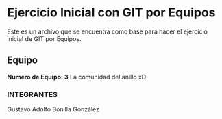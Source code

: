 # Ejercicio Inicial con GIT por Equipos

Este es un archivo que se encuentra como base para hacer el ejercicio inicial de GIT por Equipos.

## Equipo
**Número de Equipo: 3**  La comunidad del anillo xD

### INTEGRANTES
   Gustavo Adolfo Bonilla González
   
